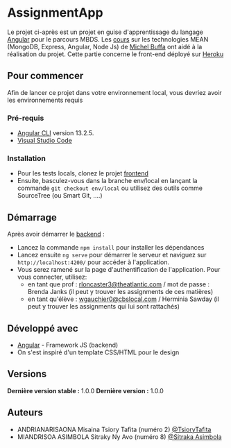 # AssignmentApp

Le projet ci-après est un projet en guise d'apprentissage du langage [Angular](https://angular.io/) pour le parcours MBDS.
Les [cours](http://miageprojet2.unice.fr/Intranet_de_Michel_Buffa/MBDS_Madagascar_2021-2022_Angular_-_NodeJS_-_MongoDB_-_Cloud) sur les technologies MEAN (MongoDB, Express, Angular, Node Js) de [Michel Buffa](https://www.linkedin.com/in/michelbuffa/) ont aidé à la réalisation du projet. 
Cette partie concerne le front-end déployé sur [Heroku](https://mbds-madagascar-2022-front-end.herokuapp.com/)

## Pour commencer

Afin de lancer ce projet dans votre environnement local, vous devriez avoir les environnements requis

### Pré-requis

- [Angular CLI](https://github.com/angular/angular-cli) version 13.2.5.
- [Visual Studio Code](https://code.visualstudio.com/download)

### Installation

 - Pour les tests locals, clonez le projet [frontend](https://github.com/TsioryAndrianarisaona/mbds-mean-fronted) 
 - Ensuite, basculez-vous dans la branche env/local en lançant la commande  ``git checkout env/local`` ou utilisez des  outils comme SourceTree (ou Smart Git, ....)

 
## Démarrage

Après avoir démarrer le [backend](https://github.com/TsioryAndrianarisaona/mbds-mean-fronted) : 
 - Lancez la commande  ``npm install`` pour installer les dépendances
 - Lancez ensuite ``ng serve`` pour démarrer le serveur et naviguez sur `http://localhost:4200/` pour accéder à l'application.  
 - Vous serez ramené sur la page d'authentification de l'application. Pour vous connecter, utilisez: 
    - en tant que prof : rloncaster3@theatlantic.com / mot de passe : Brenda Janks (il peut y trouver les assignments de ces matières)
    - en tant qu'élève : wgauchier0@cbslocal.com / Herminia Sawday (il peut y trouver les assignments qui lui sont rattachés)


## Développé avec
* [Angular](https://angular.io/) - Framework JS (backend)
* On s'est inspiré d'un template CSS/HTML pour le design


## Versions
**Dernière version stable :** 1.0.0
**Dernière version :** 1.0.0

## Auteurs

- ANDRIANARISAONA Misaina Tsiory Tafita (numéro 2) [@TsioryTafita](https://gitlab.com/TsioryTafita)
- MIANDRISOA ASIMBOLA Sitraky Ny Avo (numéro 8) [@Sitraka Asimbola](https://gitlab.com/asimbola.sitraka)
